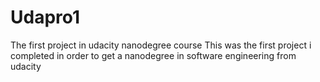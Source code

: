 # Udapro1
The first project in udacity nanodegree course
This was the first project i completed in order to get a nanodegree in software engineering from udacity
